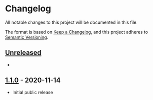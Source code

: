 # Changelog

All notable changes to this project will be documented in this file.

The format is based on [Keep a Changelog](https://keepachangelog.com/en/1.0.0/),
and this project adheres to
[Semantic Versioning](https://semver.org/spec/v2.0.0.html).

## [Unreleased]

-

## [1.1.0] - 2020-11-14

- Initial public release

[unreleased]: https://github.com/rkm/ScopeGuard/compare/v1.1.0...HEAD
[1.1.0]: https://github.com/rkm/ScopeGuard/releases/tag/v1.1.0
